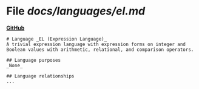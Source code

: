 # File _docs/languages/el.md_
**[GitHub](https://github.com/softlang/yas/blob/master/docs/languages/el.md)**
```
# Language _EL (Expression Language)_
A trivial expression language with expression forms on integer and Boolean values with arithmetic, relational, and comparison operators.

## Language purposes
_None_

## Language relationships
...
```
